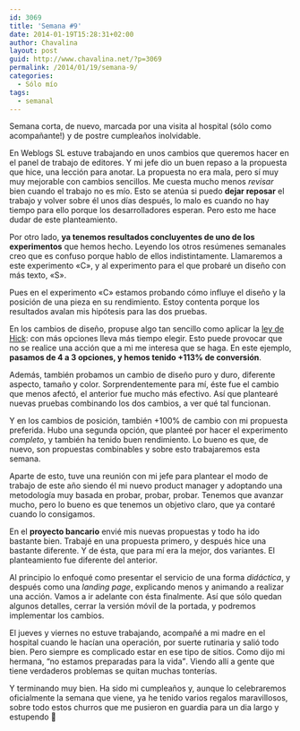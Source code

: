 ```yaml
---
id: 3069
title: 'Semana #9'
date: 2014-01-19T15:28:31+02:00
author: Chavalina
layout: post
guid: http://www.chavalina.net/?p=3069
permalink: /2014/01/19/semana-9/
categories:
  - Sólo mío
tags:
  - semanal
---
```

Semana corta, de nuevo, marcada por una visita al hospital (sólo como acompañante!) y de postre cumpleaños inolvidable.



En Weblogs SL estuve trabajando en unos cambios que queremos hacer en el panel de trabajo de editores. Y mi jefe dio un buen repaso a la propuesta que hice, una lección para anotar. La propuesta no era mala, pero sí muy muy mejorable con cambios sencillos. Me cuesta mucho menos _revisar_ bien cuando el trabajo no es mío. Esto se atenúa si puedo **dejar reposar** el trabajo y volver sobre él unos días después, lo malo es cuando no hay tiempo para ello porque los desarrolladores esperan. Pero esto me hace dudar de este planteamiento. 

Por otro lado, **ya tenemos resultados concluyentes de uno de los experimentos** que hemos hecho. Leyendo los otros resúmenes semanales creo que es confuso porque hablo de ellos indistintamente. Llamaremos a este experimento «C», y al experimento para el que probaré un diseño con más texto, «S».

Pues en el experimento «C» estamos probando cómo influye el diseño y la posición de una pieza en su rendimiento. Estoy contenta porque los resultados avalan mis hipótesis para las dos pruebas. 

En los cambios de diseño, propuse algo tan sencillo como aplicar la [ley de Hick](http://en.wikipedia.org/wiki/Hick%27s_law): con más opciones lleva más tiempo elegir. Esto puede provocar que no se realice una acción que a mi me interesa que se haga. En este ejemplo, **pasamos de 4 a 3 opciones, y hemos tenido +113% de conversión**.

Además, también probamos un cambio de diseño puro y duro, diferente aspecto, tamaño y color. Sorprendentemente para mí, éste fue el cambio que menos afectó, el anterior fue mucho más efectivo. Así que plantearé nuevas pruebas combinando los dos cambios, a ver qué tal funcionan.

Y en los cambios de posición, también +100% de cambio con mi propuesta preferida. Hubo una segunda opción, que planteé por hacer el experimento _completo_, y también ha tenido buen rendimiento. Lo bueno es que, de nuevo, son propuestas combinables y sobre esto trabajaremos esta semana.

Aparte de esto, tuve una reunión con mi jefe para plantear el modo de trabajo de este año siendo él mi nuevo product manager y adoptando una metodología muy basada en probar, probar, probar. Tenemos que avanzar mucho, pero lo bueno es que tenemos un objetivo claro, que ya contaré cuando lo consigamos.

En el **proyecto bancario** envié mis nuevas propuestas y todo ha ido bastante bien. Trabajé en una propuesta primero, y después hice una bastante diferente. Y de ésta, que para mí era la mejor, dos variantes. El planteamiento fue diferente del anterior. 

Al principio lo enfoqué como presentar el servicio de una forma _didáctica_, y después como una _landing page_, explicando menos y animando a realizar una acción. Vamos a ir adelante con ésta finalmente. Así que sólo quedan algunos detalles, cerrar la versión móvil de la portada, y podremos implementar los cambios.

El jueves y viernes no estuve trabajando, acompañé a mi madre en el hospital cuando le hacían una operación, por suerte rutinaria y salió todo bien. Pero siempre es complicado estar en ese tipo de sitios. Como dijo mi hermana, <q>no estamos preparadas para la vida</q>. Viendo allí a gente que tiene verdaderos problemas se quitan muchas tonterías.

Y terminando muy bien. Ha sido mi cumpleaños y, aunque lo celebraremos oficialmente la semana que viene, ya he tenido varios regalos maravillosos, sobre todo estos churros que me pusieron en guardia para un dia largo y estupendo 🙂